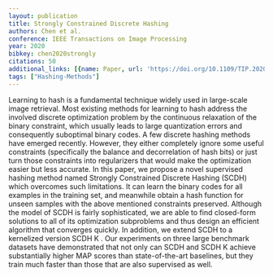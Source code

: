```yaml
---
layout: publication
title: Strongly Constrained Discrete Hashing
authors: Chen et al.
conference: IEEE Transactions on Image Processing
year: 2020
bibkey: chen2020strongly
citations: 50
additional_links: [{name: Paper, url: 'https://doi.org/10.1109/TIP.2020.2963952'}]
tags: ["Hashing-Methods"]
---
```

Learning to hash is a fundamental technique widely used in large-scale image retrieval. Most existing methods for learning to hash address the involved discrete optimization problem by the continuous relaxation of the binary constraint, which usually leads to large quantization errors and consequently suboptimal binary codes. A few discrete hashing methods have emerged recently. However, they either completely ignore some useful constraints (specifically the balance and decorrelation of hash bits) or just turn those constraints into regularizers that would make the optimization easier but less accurate. In this paper, we propose a novel supervised hashing method named Strongly Constrained Discrete Hashing (SCDH) which overcomes such limitations. It can learn the binary codes for all examples in the training set, and meanwhile obtain a hash function for unseen samples with the above mentioned constraints preserved. Although the model of SCDH is fairly sophisticated, we are able to find closed-form solutions to all of its optimization subproblems and thus design an efficient algorithm that converges quickly. In addition, we extend SCDH to a kernelized version SCDH K . Our experiments on three large benchmark datasets have demonstrated that not only can SCDH and SCDH K achieve substantially higher MAP scores than state-of-the-art baselines, but they train much faster than those that are also supervised as well.